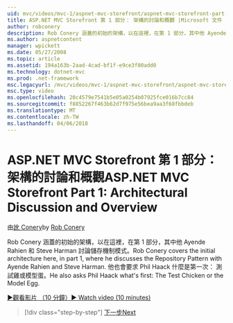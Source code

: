 ```yaml
---
uid: mvc/videos/mvc-1/aspnet-mvc-storefront/aspnet-mvc-storefront-part-1-architectural-discussion-and-overview
title: ASP.NET MVC Storefront 第 1 部分： 架構的討論和概觀 |Microsoft 文件
author: robconery
description: Rob Conery 涵蓋的初始的架構，以在這裡，在第 1 部分，其中他 Ayende Rahien 和 Steve Harman 討論儲存機制模式。 他也會要求 Phil...
ms.author: aspnetcontent
manager: wpickett
ms.date: 05/27/2008
ms.topic: article
ms.assetid: 194a163b-2aad-4cad-bf1f-e9ce3f80add0
ms.technology: dotnet-mvc
ms.prod: .net-framework
msc.legacyurl: /mvc/videos/mvc-1/aspnet-mvc-storefront/aspnet-mvc-storefront-part-1-architectural-discussion-and-overview
msc.type: video
ms.openlocfilehash: 20c4579e7541b5e05a0254b07925fce016b7cc84
ms.sourcegitcommit: f8852267f463b62d7f975e56bea9aa3f68fbbdeb
ms.translationtype: MT
ms.contentlocale: zh-TW
ms.lasthandoff: 04/06/2018
---
```

<a name="aspnet-mvc-storefront-part-1-architectural-discussion-and-overview"></a><span data-ttu-id="42a8f-104">ASP.NET MVC Storefront 第 1 部分： 架構的討論和概觀</span><span class="sxs-lookup"><span data-stu-id="42a8f-104">ASP.NET MVC Storefront Part 1: Architectural Discussion and Overview</span></span>
====================
<span data-ttu-id="42a8f-105">由[訛 Conery](https://github.com/robconery)</span><span class="sxs-lookup"><span data-stu-id="42a8f-105">by [Rob Conery](https://github.com/robconery)</span></span>

<span data-ttu-id="42a8f-106">Rob Conery 涵蓋的初始的架構，以在這裡，在第 1 部分，其中他 Ayende Rahien 和 Steve Harman 討論儲存機制模式。</span><span class="sxs-lookup"><span data-stu-id="42a8f-106">Rob Conery covers the initial architecture here, in part 1, where he discusses the Repository Pattern with Ayende Rahien and Steve Harman.</span></span> <span data-ttu-id="42a8f-107">他也會要求 Phil Haack 什麼是第一次： 測試雞或模型蛋。</span><span class="sxs-lookup"><span data-stu-id="42a8f-107">He also asks Phil Haack what's first: The Test Chicken or the Model Egg.</span></span>

[<span data-ttu-id="42a8f-108">&#9654;觀看影片 （10 分鐘）</span><span class="sxs-lookup"><span data-stu-id="42a8f-108">&#9654; Watch video (10 minutes)</span></span>](https://channel9.msdn.com/Blogs/ASP-NET-Site-Videos/aspnet-mvc-storefront-part-1-architectural-discussion-and-overview)

> [!div class="step-by-step"]
> [<span data-ttu-id="42a8f-109">下一步</span><span class="sxs-lookup"><span data-stu-id="42a8f-109">Next</span></span>](aspnet-mvc-storefront-part-2-the-repository-pattern.md)
